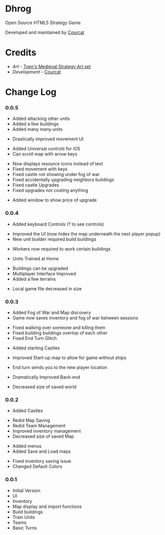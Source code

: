 # Dhrog
Open Source HTML5 Strategy Game

Developed and maintained by [Courcat](https://courcat.com)

# Credits
+ *Art* - [Toen's Medieval Strategy Art set](https://toen.itch.io/toens-medieval-strategy)
+ *Development* - [Courcat](https://github.com/courcat)

# Change Log

### 0.0.5
+ Added attacking other units
+ Added a few buildings
+ Added many many units
* Drastically improved movement UI
+ Added Universal controls for iOS
+ Can scroll map with arrow keys

* Now displays resource icons instead of text
* Fixed movement with keys
* Fixed castle not showing under fog of war
* Fixed accidentally upgrading neighbors buildings
* Fixed castle Upgrades
* Fixed upgrades not costing anything
+ Added window to show price of upgrade

### 0.0.4
+ Added keyboard Controls (? to see controls)
* Improved the UI  (now hides the map underneath the next player popup)
* New unit builder required build buildings
+ Workers now required to work certain buildings
* Units Trained at Home
+ Buildings can be upgraded
+ Multiplayer Interface Improved
+ Added a few terrains
* Local game file decreased in size

### 0.0.3
+ Added Fog of War and Map discovery
+ Game now saves inventory and fog of war between sessions
* Fixed walking over someone and killing them
* Fixed building buildings overtop of each other
* Fixed End Turn Glitch
+ Added starting Castles
* Improved Start-up map to allow for game without ships
* End turn sends you to the new player location

* Dramatically Improved Back-end
* Decreased size of saved world

### 0.0.2
+ Added Castles
* Redid Map Saving
* Redid Team Management
* Improved inventory management
* Decreased size of saved Map
+ Added menus
+ Added Save and Load maps
* Fixed inventory saving issue
* Changed Default Colors

### 0.0.1
+ Initial Version
+ UI
+ Inventory
+ Map display and import functions
+ Build buildings
+ Train Units
+ Teams
+ Basic Turns
